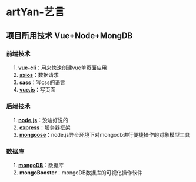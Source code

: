 # artYan-艺言
 ## 项目所用技术 Vue+Node+MongDB
  ### 前端技术
      1. [**vue-cli**](https://www.npmjs.com/package/vue-cli)：用来快速创建vue单页面应用 </br>
      2. [**axios**](https://www.kancloud.cn/yunye/axios/234845)：数据请求</br>
      3. [**sass**](https://www.sass.hk/)：写css的语言</br>
      4. [**vue.js**](https://cn.vuejs.org/v2/guide/)：写页面</br>
  ### 后端技术
      1. [**node.js**](http://nodejs.cn/)：没啥好说的</br>
      2. [**express**](http://www.expressjs.com.cn/)：服务器框架</br>
      3. [**mongoose**](http://www.nodeclass.com/api/mongoose.html#quick_start)：node.js异步环境下对mongodb进行便捷操作的对象模型工具</br>
  ### 数据库
      1. [**mongoDB**](http://www.runoob.com/mongodb/mongodb-tutorial.html)：数据库</br>
      2. **mongoBooster**：mongoDB数据库的可视化操作软件
